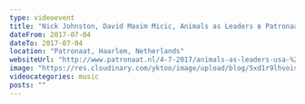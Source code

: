 ```yaml
---
type: videoevent
title: "Nick Johnston, David Maxim Micic, Animals as Leaders в Patronaat"
dateFrom: 2017-07-04
dateTo: 2017-07-04
location: "Patronaat, Haarlem, Netherlands"
websiteUrl: "http://www.patronaat.nl/4-7-2017/animals-as-leaders-usa-%2B-david-maxim-micic-%2B-nick-johnston"
image: "https://res.cloudinary.com/yktoo/image/upload/blog/5xd1r9lhvois2625.jpg"
videocategories: music
posts: ""
---
```

